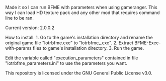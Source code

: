 Made it so I can run BFME with parameters when using gameranger. This way I can load HD texture pack and any other mod that requires command line to be ran.

Current version: 2.0.0.2

How to install:
	1. Go to the game's installation directory and rename the original game file "lotrbfme.exe" to "lotrbfme_.exe".
	2. Extract BFME-Exec-with-params files to game's installation directory.
	3. Run the game.

Edit the variable called "execution_parameters" contained in file "lotrbfme_parameters.ini" to use the parameters you want.

This repository is licensed under the GNU General Public License v3.0.
